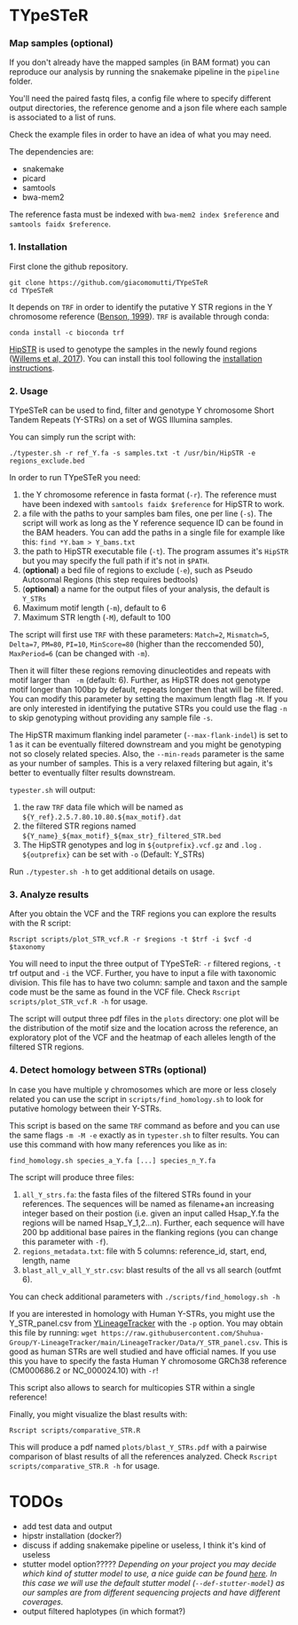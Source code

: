 # TYpeSTeR

### Map samples (optional)

If you don't already have the mapped samples (in BAM format) you can reproduce our analysis by running the snakemake pipeline in the `pipeline` folder.

You'll need the paired fastq files, a config file where to specify different output directories, the reference genome and a json file where each sample is associated to a list of runs.

Check the example files in order to have an idea of what you may need.

The dependencies are:
* snakemake
* picard
* samtools
* bwa-mem2

The reference fasta must be indexed with `bwa-mem2 index $reference` and `samtools faidx $reference`.

### 1. Installation

First clone the github repository.

```
git clone https://github.com/giacomomutti/TYpeSTeR
cd TYpeSTeR

```

It depends on `TRF` in order to identify the putative Y STR regions in the Y chromosome reference ([Benson, 1999](https://github.com/Benson-Genomics-Lab/TRF)). `TRF` is available through conda:

```
conda install -c bioconda trf
```

[HipSTR](https://hipstr-tool.github.io/HipSTR/) is used to genotype the samples in the newly found regions ([Willems et al, 2017](https://www.nature.com/articles/nmeth.4267)). You can install this tool following the [installation instructions](https://github.com/HipSTR-Tool/HipSTR#installation).

### 2. Usage

TYpeSTeR can be used to find, filter and genotype Y chromosome Short Tandem Repeats (Y-STRs) on a set of WGS Illumina samples.

You can simply run the script with:

```
./typester.sh -r ref_Y.fa -s samples.txt -t /usr/bin/HipSTR -e regions_exclude.bed
```


In order to run TYpeSTeR you need:
1. the Y chromosome reference in fasta format (`-r`). The reference must have been indexed with `samtools faidx $reference` for HipSTR to work.
2. a file with the paths to your samples bam files, one per line (`-s`). The script will work as long as the Y reference sequence ID can be found in the BAM headers. You can add the paths in a single file for example like this: `find *Y.bam > Y_bams.txt`
3. the path to HipSTR executable file (`-t`). The program assumes it's `HipSTR` but you may specify the full path if it's not in `$PATH`.
4. (**optional**) a bed file of regions to exclude (`-e`), such as Pseudo Autosomal Regions (this step requires bedtools)
5. (**optional**) a name for the output files of your analysis, the default is `Y_STRs`
6. Maximum motif length (`-m`), default to 6
7. Maximum STR length (`-M`), default to 100


The script will first use `TRF` with these parameters:
`Match=2`, `Mismatch=5`, `Delta=7`, `PM=80`, `PI=10`, `MinScore=80` (higher than the reccomended 50), `MaxPeriod=6` (can be changed with `-m`).

Then it will filter these regions removing dinucleotides and repeats with motif larger than ` -m` (default: 6). Further, as HipSTR does not genotype motif longer than 100bp by default, repeats longer then that will be filtered. You can modify this parameter by setting the maximum length flag `-M`. If you are only interested in identifying the putative STRs you could use the flag `-n` to skip genotyping without providing any sample file `-s`.

The HipSTR maximum flanking indel parameter (`--max-flank-indel`) is set to 1 as it can be eventually filtered downstream and you might be genotyping not so closely related species. Also, the `--min-reads` parameter is the same as your number of samples. This is a very relaxed filtering but again, it's better to eventually filter results downstream.


`typester.sh` will output:

1. the raw `TRF` data file which will be named as `${Y_ref}.2.5.7.80.10.80.${max_motif}.dat`
2. the filtered STR regions named `${Y_name}_${max_motif}_${max_str}_filtered_STR.bed`
3. The HipSTR genotypes and log in `${outprefix}.vcf.gz` and `.log` . `${outprefix}` can be set with `-o` (Default: Y_STRs)

Run `./typester.sh -h` to get additional details on usage.

### 3. Analyze results

After you obtain the VCF and the TRF regions you can explore the results with the R script:

```
Rscript scripts/plot_STR_vcf.R -r $regions -t $trf -i $vcf -d $taxonomy
```

You will need to input the three output of TYpeSTeR: `-r` filtered regions, `-t` trf output and `-i` the VCF. Further, you have to input a file with taxonomic division. This file has to have two column: sample and taxon and the sample code must be the same as found in the VCF file. Check `Rscript scripts/plot_STR_vcf.R -h` for usage.

The script will output three pdf files in the `plots` directory: one plot will be the distribution of the motif size and the location across the reference, an exploratory plot of the VCF and the heatmap of each alleles length of the filtered STR regions.


### 4. Detect homology between STRs (optional)

In case you have multiple y chromosomes which are more or less closely related you can use the script in `scripts/find_homology.sh` to look for putative homology between their Y-STRs.

This script is based on the same `TRF` command as before and you can use the same flags `-m -M -e` exactly as in `typester.sh` to filter results. You can use this command with how many references you like as in:

```
find_homology.sh species_a_Y.fa [...] species_n_Y.fa
```

The script will produce three files:
1. `all_Y_strs.fa`: the fasta files of the filtered STRs found in your references. The sequences will be named as filename+an increasing integer based on their postion (i.e. given an input called Hsap_Y.fa the regions will be named Hsap_Y_1,2...n). Further, each sequence will have 200 bp additional base paires in the flanking regions (you can change this parameter with `-f`).
2. `regions_metadata.txt`: file with 5 columns: reference_id, start, end, length, name
3. `blast_all_v_all_Y_str.csv`: blast results of the all vs all search (outfmt 6).

You can check additional parameters with `./scripts/find_homology.sh -h`

If you are interested in homology with Human Y-STRs, you might use the Y_STR_panel.csv from [YLineageTracker](https://github.com/Shuhua-Group/Y-LineageTracker) with the `-p` option. You may obtain this file by running: `wget https://raw.githubusercontent.com/Shuhua-Group/Y-LineageTracker/main/LineageTracker/Data/Y_STR_panel.csv`. This is good as human STRs are well studied and have official names. If you use this you have to specify the fasta Human Y chromosome GRCh38 reference (CM000686.2 or NC_000024.10) with `-r`!

This script also allows to search for multicopies STR within a single reference!

Finally, you might visualize the blast results with:

`Rscript scripts/comparative_STR.R`

This will produce a pdf named `plots/blast_Y_STRs.pdf` with a pairwise comparison of blast results of all the references analyzed. Check `Rscript scripts/comparative_STR.R -h` for usage.

# TODOs

* add test data and output
* hipstr installation (docker?)
* discuss if adding snakemake pipeline or useless, I think it's kind of useless
* stutter model option????? *Depending on your project you may decide which kind of stutter model to use, a nice guide can be found [here](https://hipstr-tool.github.io/HipSTR/#in-depth-usage). In this case we will use the default stutter model (`--def-stutter-model`) as our samples are from different sequencing projects and have different coverages.*
* output filtered haplotypes (in which format?)
